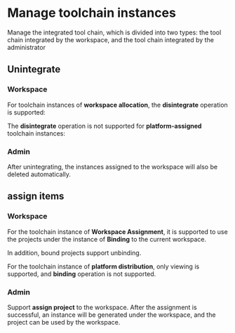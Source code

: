 # Manage toolchain instances

Manage the integrated tool chain, which is divided into two types: the tool chain integrated by the workspace, and the tool chain integrated by the administrator

## Unintegrate

### Workspace

For toolchain instances of __workspace allocation__, the __disintegrate__ operation is supported:

<!--![]()screenshots-->

The __disintegrate__ operation is not supported for __platform-assigned__ toolchain instances:

### Admin

After unintegrating, the instances assigned to the workspace will also be deleted automatically.

## assign items

### Workspace

For the toolchain instance of __Workspace Assignment__, it is supported to use the projects under the instance of __Binding__ to the current workspace.

In addition, bound projects support unbinding.

<!--![]()screenshots-->

For the toolchain instance of __platform distribution__, only viewing is supported, and __binding__ operation is not supported.

### Admin

Support __assign project__ to the workspace. After the assignment is successful, an instance will be generated under the workspace, and the project can be used by the workspace.

<!--![]()screenshots-->